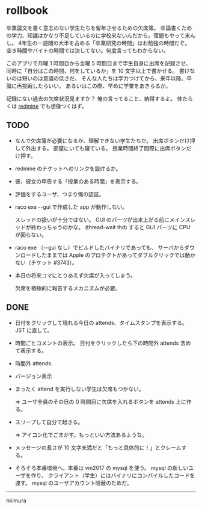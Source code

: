 # rollbook

卒業論文を書く意志のない学生たちを留年させるための欠席簿。
卒論書くための学力、知識はかなり不足しているのに学校来ないんだから。宿題もやって来んし。
4年生の一週間の大半を占める「卒業研究の時間」はお勉強の時間だぞ。
空き時間やバイトの時間では決してない。何度言ってもわからない。

このアプリで月曜 1 時間目から金曜 5 時間目まで学生自身に出席を記録させ、
同時に「自分はこの時間、何をしているか」を 10 文字以上で書かせる。
書けないのは短いのは意識の低さだ。
そんな人たちは学力つけてから、来年以降、卒論に再挑戦したらいい。
あるいはこの際、早めに学業をあきらるか。

記録にない過去の欠席状況見ますか？ 俺の言ってること、納得するよ。
体たらくは
[redmine](https://redmine.melt.kyutech.ac.jp)
でも想像つくはず。

## TODO

* なんで欠席簿が必要になるか、理解できない学生たちだ。
  出席ボタンだけ押して外出する。
  部屋にいても寝ている。
  授業時間終了間際に出席ボタンだけ押す。

* redmine のチケットへのリンクを設けるか。

* 彼、彼女の申告する「授業のある時間」を表示する。

* 評価をするユーザ、つまり俺の認証。

* raco exe --gui で作成した app が動作しない。

  スレッドの扱いが十分ではない。
  GUI のパーツが出来上がる前にメインスレッドが終わっちゃうのかな。
  (thread-wait thd) すると GUI パーツに CPU が回らない。

* raco exe （--gui なし）でビルドしたバイナリであっても、
  サーバからダウンロードしたままでは
  Apple のプロテクトがあってダブルクリックでは動かない（チケット #3743）。

* 本日の将来コマにとりあえず欠席が入ってしまう。

  欠席を積極的に報告するメカニズムが必要。

## DONE

* 日付をクリックして現れる今日の attends、タイムスタンプを表示する。
  JST に直して。

* 時間ごとコメントの表示。
  日付をクリックしたら下の時間外 attends 含めて表示する。

* 時間外 attends.

* バージョン表示

* まったく attend を実行しない学生は欠席もつかない。

  &rArr; ユーザ全員のその日の 0 時間目に欠席を入れるボタンを attends 上に作る。

* スリープして自分で起きる。

  &rArr; アイコン化でごまかす。もっといい方法あるような。

* メッセージの長さが 10 文字未満だと「もっと具体的に！」とクレームする。

* そろそろ本番環境へ。本番は vm2017 の mysql を使う。
  mysql の新しいユーザを作り、
  クライアント（学生）にはバイナリにコンパイルしたコードを渡す。
  mysql のユーザアカウント隠蔽のためだ。

---
hkimura
